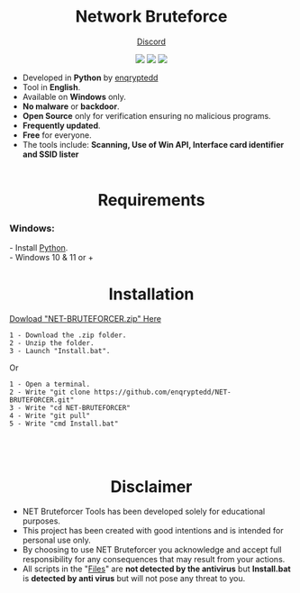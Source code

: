 <h1 align="center">Network Bruteforce</h1>

<p align="center">
   <a href="https://discord.com/users/1183768582505640010">Discord</a>
</p>

<p align="center">
  <img src="https://img.shields.io/github/stars/enqryptedd/NET-BRUTEFORCER?style=flat&label=Stars&color=a80505">
  <img src="https://img.shields.io/github/repo-size/enqryptedd/NET-BRUTEFORCER?label=Size&color=a80505">
  <img src="https://img.shields.io/github/languages/top/enqryptedd/NET-BRUTEFORCER?color=a80505">
</p>

<p>
  
  - Developed in <strong>Python</strong> by <a href="https://enqryptedd.vercel.app">enqryptedd</a><br>
  - Tool in <strong>English</strong>.<br>
  - Available on <strong>Windows</strong> only.<br>
  - <strong>No malware</strong> or <strong>backdoor</strong>.<br>
  - <strong>Open Source</strong> only for verification ensuring no malicious programs.<br>
  - <strong>Frequently updated</strong>.<br>
  - <strong>Free</strong> for everyone.<br>
  - The tools include: <strong>Scanning, Use of Win API, Interface card identifier and SSID lister</strong>
  <br><br>
</p>

<h1 align="center">Requirements</h1>

<h3>Windows:</h3>

<p>
- Install <a href="https://www.python.org/downloads/">Python</a>.<br>
- Windows 10 & 11 or +
</p>


<h1 align="center">Installation</h1>

<a href="https://github.com/enqryptedd/NET-BRUTEFORCER/archive/refs/tags/v1.0.zip">Dowload "NET-BRUTEFORCER.zip" Here</a>

<p>
  
```
1 - Download the .zip folder.
2 - Unzip the folder.
3 - Launch "Install.bat".
```
Or
```
1 - Open a terminal.
2 - Write "git clone https://github.com/enqryptedd/NET-BRUTEFORCER.git"
3 - Write "cd NET-BRUTEFORCER"
4 - Write "git pull"
5 - Write "cmd Install.bat"
```
<br><br>
</p>

<h1 align="center">Disclaimer</h1>

<p>
  
  - NET Bruteforcer Tools has been developed solely for educational purposes.<br>
  - This project has been created with good intentions and is intended for personal use only.<br>
  - By choosing to use NET Bruteforcer you acknowledge and accept full responsibility for any consequences that may result from your actions.<br>
  - All scripts in the "<a href="https://github.com/enqryptedd/NET-BRUTEFORCER/tree/main/">Files</a>" are <strong> not detected by the antivirus</strong> but <strong>Install.bat</strong> is <strong>detected by anti virus</strong> but will not pose any threat to you.
<br><br>
</p>
